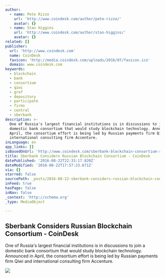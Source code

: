 ```yaml
---
author:
  - name: Pete Rizzo
    url: 'http://www.coindesk.com/author/pete-rizzo/'
    avatar: {}
  - name: Stan Higgins
    url: 'http://www.coindesk.com/author/stan-higgins/'
    avatar: {}
related: []
publisher:
  url: 'http://www.coindesk.com'
  name: CoinDesk
  favicon: 'http://media.coindesk.com/uploads/2016/07/favicon.ico'
  domain: www.coindesk.com
keywords:
  - blockchain
  - bank
  - consortium
  - qiwi
  - gref
  - depository
  - participate
  - firms
  - central
  - sberbank
description: >-
  One of Russia's largest financial institutions is in discussions to join a
  domestic bank consortium that would study blockchain technology. Announced in
  April, the consortium effort is being led by Russian payments firm Qiwi and
  international consulting firm Accenture.
inLanguage: en
app_links: []
isBasedOnUrl: 'http://www.coindesk.com/sberbank-blockchain-consortium-russia/'
title: Sberbank Considers Russian Blockchain Consortium - CoinDesk
datePublished: '2016-08-22T22:33:17.820Z'
dateModified: '2016-08-22T17:57:23.671Z'
via: {}
starred: false
sourcePath: _posts/2016-08-22-sberbank-considers-russian-blockchain-consortium-coindesk.md
inFeed: true
hasPage: false
inNav: false
_context: 'http://schema.org'
_type: MediaObject

---
```

<article style=""><h1>Sberbank Considers Russian Blockchain Consortium - CoinDesk</h1><p>One of Russia's largest financial institutions is in discussions to join a domestic bank consortium that would study blockchain technology. Announced in April, the consortium effort is being led by Russian payments firm Qiwi and international consulting firm Accenture.</p><img src="https://media.coindesk.com/uploads/2016/08/sberbank-russia-e1471884596834.jpg" /></article>